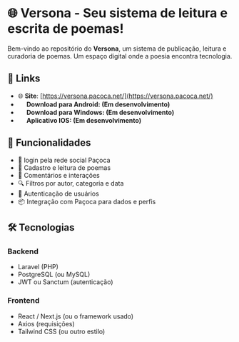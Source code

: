 # 🌐 **Versona** - Seu sistema de leitura e escrita de poemas!

Bem-vindo ao repositório do **Versona**, um sistema de publicação, leitura e curadoria de poemas. Um espaço digital onde a poesia encontra tecnologia.

## 🔗 **Links**
- 🌐 **Site**: [https://versona.pacoca.net/](https://versona.pacoca.net/)
- <img height="15px" src="https://cdn.jsdelivr.net/gh/devicons/devicon@latest/icons/android/android-original.svg" /> **Download para Android: (Em desenvolvimento)**
- <img height="15px" src="https://cdn.jsdelivr.net/gh/devicons/devicon@latest/icons/windows11/windows11-original.svg" />  **Download para Windows: (Em desenvolvimento)**
- <img height="15px" src="https://cdn.jsdelivr.net/gh/devicons/devicon@latest/icons/apple/apple-original.svg" /> **Aplicativo IOS: (Em desenvolvimento)**

## 📸 **Funcionalidades**
- 📜 login pela rede social Paçoca
- 📜 Cadastro e leitura de poemas
- 💬 Comentários e interações
- 🔍 Filtros por autor, categoria e data
- 🔐 Autenticação de usuários
- 📦 Integração com Paçoca para dados e perfis

## 🛠️ Tecnologias

### Backend
- Laravel (PHP)
- PostgreSQL (ou MySQL)
- JWT ou Sanctum (autenticação)

### Frontend
- React / Next.js (ou o framework usado)
- Axios (requisições)
- Tailwind CSS (ou outro estilo)
